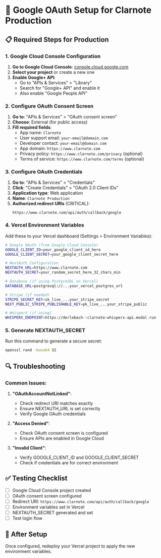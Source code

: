 # 🔐 Google OAuth Setup for Clarnote Production

## 📋 **Required Steps for Production**

### 1. **Google Cloud Console Configuration**

1. **Go to Google Cloud Console**: [console.cloud.google.com](https://console.cloud.google.com)
2. **Select your project** or create a new one
3. **Enable Google+ API**:
   - Go to "APIs & Services" > "Library"
   - Search for "Google+ API" and enable it
   - Also enable "Google People API"

### 2. **Configure OAuth Consent Screen**

1. **Go to**: "APIs & Services" > "OAuth consent screen"
2. **Choose**: External (for public access)
3. **Fill required fields**:
   - App name: `Clarnote`
   - User support email: `your-email@domain.com`
   - Developer contact: `your-email@domain.com`
   - App domain: `https://www.clarnote.com`
   - Privacy policy: `https://www.clarnote.com/privacy` (optional)
   - Terms of service: `https://www.clarnote.com/terms` (optional)

### 3. **Configure OAuth Credentials**

1. **Go to**: "APIs & Services" > "Credentials"
2. **Click**: "Create Credentials" > "OAuth 2.0 Client IDs"
3. **Application type**: Web application
4. **Name**: `Clarnote Production`
5. **Authorized redirect URIs** (CRITICAL):
   ```
   https://www.clarnote.com/api/auth/callback/google
   ```

### 4. **Vercel Environment Variables**

Add these to your Vercel dashboard (Settings > Environment Variables):

```bash
# Google OAuth (from Google Cloud Console)
GOOGLE_CLIENT_ID=your_google_client_id_here
GOOGLE_CLIENT_SECRET=your_google_client_secret_here

# NextAuth Configuration
NEXTAUTH_URL=https://www.clarnote.com
NEXTAUTH_SECRET=your_random_secret_here_32_chars_min

# Database (if using PostgreSQL on Vercel)
DATABASE_URL=postgresql://...your_vercel_postgres_url

# Stripe (if needed)
STRIPE_SECRET_KEY=sk_live_...your_stripe_secret
NEXT_PUBLIC_STRIPE_PUBLISHABLE_KEY=pk_live_...your_stripe_public

# WhisperX (if using)
WHISPERX_ENDPOINT=https://derlebach--clarnote-whisperx-api.modal.run
```

### 5. **Generate NEXTAUTH_SECRET**

Run this command to generate a secure secret:
```bash
openssl rand -base64 32
```

## 🔍 **Troubleshooting**

### Common Issues:

1. **"OAuthAccountNotLinked"**:
   - Check redirect URI matches exactly
   - Ensure NEXTAUTH_URL is set correctly
   - Verify Google OAuth credentials

2. **"Access Denied"**:
   - Check OAuth consent screen is configured
   - Ensure APIs are enabled in Google Cloud

3. **"Invalid Client"**:
   - Verify GOOGLE_CLIENT_ID and GOOGLE_CLIENT_SECRET
   - Check if credentials are for correct environment

## ✅ **Testing Checklist**

- [ ] Google Cloud Console project created
- [ ] OAuth consent screen configured
- [ ] Redirect URI: `https://www.clarnote.com/api/auth/callback/google`
- [ ] Environment variables set in Vercel
- [ ] NEXTAUTH_SECRET generated and set
- [ ] Test login flow

## 🚀 **After Setup**

Once configured, redeploy your Vercel project to apply the new environment variables. 